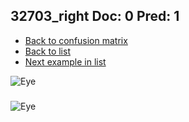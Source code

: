 ## 32703_right Doc: 0 Pred: 1
- [Back to confusion matrix](https://github.com/juliandewit/kaggle_retinopathy/blob/master/matrix.md)
- [Back to list](https://github.com/juliandewit/kaggle_retinopathy/blob/master/lists/01/list.md)
- [Next example in list](https://github.com/juliandewit/kaggle_retinopathy/blob/master/lists/01/32/32730_left.md)

![Eye](https://retinopaty.blob.core.windows.net/size1024/32703_right_0.jpeg)

### 

![Eye]()
